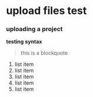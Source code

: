# upload files test
### uploading a project
**testing syntax**
> this is a blockquote
1. list item
2. list item
3. list item
4. list item
5. list item
